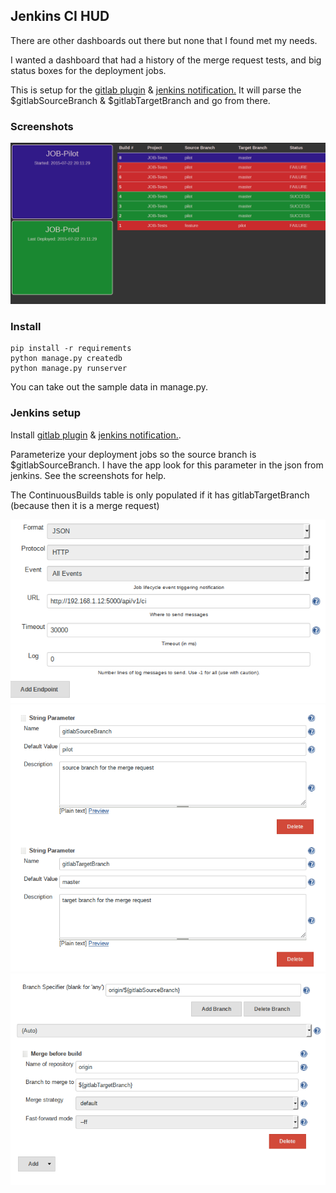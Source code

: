 ## Jenkins CI HUD

There are other dashboards out there but none that I found met my needs.

I wanted a dashboard that had a history of the merge request tests, and big status boxes for the deployment jobs.

This is setup for the [gitlab plugin](https://wiki.jenkins-ci.org/display/JENKINS/GitLab+Plugin) & [jenkins notification.](https://wiki.jenkins-ci.org/display/JENKINS/Notification+Plugin) It will parse the $gitlabSourceBranch & $gitlabTargetBranch and go from there. 


### Screenshots
![jenkins ci hud](screenshots/hud.png?raw=true)

### Install
```
pip install -r requirements
python manage.py createdb
python manage.py runserver
```
You can take out the sample data in manage.py.

### Jenkins setup
Install [gitlab plugin](https://wiki.jenkins-ci.org/display/JENKINS/GitLab+Plugin) & [jenkins notification.](https://wiki.jenkins-ci.org/display/JENKINS/Notification+Plugin).

Parameterize your deployment jobs so the source branch is $gitlabSourceBranch. I have the app look for this parameter in the json from jenkins. See the screenshots for help.

The ContinuousBuilds table is only populated if it has gitlabTargetBranch (because then it is a merge request)

![notification](screenshots/notification.png?raw=true)
![parameters](screenshots/parameters.png?raw=true)
![branches](screenshots/branches.png?raw=true)


